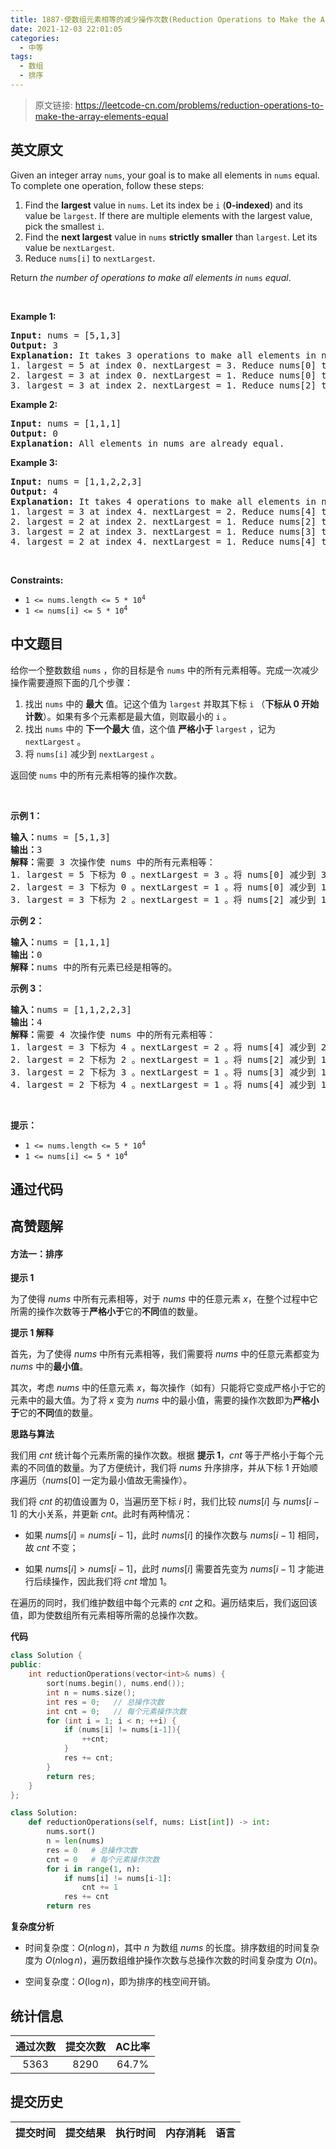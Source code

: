 ```yaml
---
title: 1887-使数组元素相等的减少操作次数(Reduction Operations to Make the Array Elements Equal)
date: 2021-12-03 22:01:05
categories:
  - 中等
tags:
  - 数组
  - 排序
---
```


> 原文链接: https://leetcode-cn.com/problems/reduction-operations-to-make-the-array-elements-equal


## 英文原文
<div><p>Given an integer array <code>nums</code>, your goal is to make all elements in <code>nums</code> equal. To complete one operation, follow these steps:</p>

<ol>
	<li>Find the <strong>largest</strong> value in <code>nums</code>. Let its index be <code>i</code> (<strong>0-indexed</strong>) and its value be <code>largest</code>. If there are multiple elements with the largest value, pick the smallest <code>i</code>.</li>
	<li>Find the <strong>next largest</strong> value in <code>nums</code> <strong>strictly smaller</strong> than <code>largest</code>. Let its value be <code>nextLargest</code>.</li>
	<li>Reduce <code>nums[i]</code> to <code>nextLargest</code>.</li>
</ol>

<p>Return <em>the number of operations to make all elements in </em><code>nums</code><em> equal</em>.</p>

<p>&nbsp;</p>
<p><strong>Example 1:</strong></p>

<pre>
<strong>Input:</strong> nums = [5,1,3]
<strong>Output:</strong> 3
<strong>Explanation:</strong>&nbsp;It takes 3 operations to make all elements in nums equal:
1. largest = 5 at index 0. nextLargest = 3. Reduce nums[0] to 3. nums = [<u>3</u>,1,3].
2. largest = 3 at index 0. nextLargest = 1. Reduce nums[0] to 1. nums = [<u>1</u>,1,3].
3. largest = 3 at index 2. nextLargest = 1. Reduce nums[2] to 1. nums = [1,1,<u>1</u>].
</pre>

<p><strong>Example 2:</strong></p>

<pre>
<strong>Input:</strong> nums = [1,1,1]
<strong>Output:</strong> 0
<strong>Explanation:</strong>&nbsp;All elements in nums are already equal.
</pre>

<p><strong>Example 3:</strong></p>

<pre>
<strong>Input:</strong> nums = [1,1,2,2,3]
<strong>Output:</strong> 4
<strong>Explanation:</strong>&nbsp;It takes 4 operations to make all elements in nums equal:
1. largest = 3 at index 4. nextLargest = 2. Reduce nums[4] to 2. nums = [1,1,2,2,<u>2</u>].
2. largest = 2 at index 2. nextLargest = 1. Reduce nums[2] to 1. nums = [1,1,<u>1</u>,2,2].
3. largest = 2 at index 3. nextLargest = 1. Reduce nums[3] to 1. nums = [1,1,1,<u>1</u>,2].
4. largest = 2 at index 4. nextLargest = 1. Reduce nums[4] to 1. nums = [1,1,1,1,<u>1</u>].
</pre>

<p>&nbsp;</p>
<p><strong>Constraints:</strong></p>

<ul>
	<li><code>1 &lt;= nums.length &lt;= 5 * 10<sup>4</sup></code></li>
	<li><code>1 &lt;= nums[i] &lt;= 5 * 10<sup>4</sup></code></li>
</ul>
</div>

## 中文题目
<div><p>给你一个整数数组 <code>nums</code> ，你的目标是令 <code>nums</code> 中的所有元素相等。完成一次减少操作需要遵照下面的几个步骤：</p>

<ol>
	<li>找出 <code>nums</code> 中的 <strong>最大</strong> 值。记这个值为 <code>largest</code> 并取其下标 <code>i</code> （<strong>下标从 0 开始计数</strong>）。如果有多个元素都是最大值，则取最小的 <code>i</code> 。</li>
	<li>找出 <code>nums</code> 中的 <strong>下一个最大</strong> 值，这个值 <strong>严格小于</strong> <code>largest</code> ，记为 <code>nextLargest</code> 。</li>
	<li>将 <code>nums[i]</code> 减少到 <code>nextLargest</code> 。</li>
</ol>

<p>返回使<em> </em><code>nums</code><em> </em>中的所有元素相等的操作次数。</p>

<p> </p>

<p><strong>示例 1：</strong></p>

<pre>
<strong>输入：</strong>nums = [5,1,3]
<strong>输出：</strong>3
<strong>解释：</strong>需要 3 次操作使 nums 中的所有元素相等：
1. largest = 5 下标为 0 。nextLargest = 3 。将 nums[0] 减少到 3 。nums = [<strong>3</strong>,1,3] 。
2. largest = 3 下标为 0 。nextLargest = 1 。将 nums[0] 减少到 1 。nums = [<strong>1</strong>,1,3] 。
3. largest = 3 下标为 2 。nextLargest = 1 。将 nums[2] 减少到 1 。nums = [<strong>1</strong>,1,<strong>1</strong>] 。
</pre>

<p><strong>示例 2：</strong></p>

<pre>
<strong>输入：</strong>nums = [1,1,1]
<strong>输出：</strong>0
<strong>解释：</strong>nums 中的所有元素已经是相等的。
</pre>

<p><strong>示例 3：</strong></p>

<pre>
<strong>输入：</strong>nums = [1,1,2,2,3]
<strong>输出：</strong>4
<strong>解释：</strong>需要 4 次操作使 nums 中的所有元素相等：
1. largest = 3 下标为 4 。nextLargest = 2 。将 nums[4] 减少到 2 。nums = [1,1,2,2,<strong>2</strong>] 。
2. largest = 2 下标为 2 。nextLargest = 1 。将 nums[2] 减少到 1 。nums = [1,1,<strong>1</strong>,2,2] 。 
3. largest = 2 下标为 3 。nextLargest = 1 。将 nums[3] 减少到 1 。nums = [1,1,1,<strong>1</strong>,2] 。 
4. largest = 2 下标为 4 。nextLargest = 1 。将 nums[4] 减少到 1 。nums = [1,1,1,1,<strong>1</strong>] 。
</pre>

<p> </p>

<p><strong>提示：</strong></p>

<ul>
	<li><code>1 <= nums.length <= 5 * 10<sup>4</sup></code></li>
	<li><code>1 <= nums[i] <= 5 * 10<sup>4</sup></code></li>
</ul>
</div>

## 通过代码
<RecoDemo>
</RecoDemo>


## 高赞题解
#### 方法一：排序

**提示 $1$**

为了使得 $\textit{nums}$ 中所有元素相等，对于 $\textit{nums}$ 中的任意元素 $x$，在整个过程中它所需的操作次数等于**严格小于**它的**不同**值的数量。

**提示 $1$ 解释**

首先，为了使得 $\textit{nums}$ 中所有元素相等，我们需要将 $\textit{nums}$ 中的任意元素都变为 $\textit{nums}$ 中的**最小值**。

其次，考虑 $\textit{nums}$ 中的任意元素 $x$，每次操作（如有）只能将它变成严格小于它的元素中的最大值。为了将 $x$ 变为 $\textit{nums}$ 中的最小值，需要的操作次数即为**严格小于**它的**不同**值的数量。

**思路与算法**

我们用 $\textit{cnt}$ 统计每个元素所需的操作次数。根据 **提示 $1$**，$\textit{cnt}$ 等于严格小于每个元素的不同值的数量。为了方便统计，我们将 $\textit{nums}$ 升序排序，并从下标 $1$ 开始顺序遍历（$\textit{nums}[0]$ 一定为最小值故无需操作）。

我们将 $\textit{cnt}$ 的初值设置为 $0$，当遍历至下标 $i$ 时，我们比较 $\textit{nums}[i]$ 与 $\textit{nums}[i-1]$ 的大小关系，并更新 $\textit{cnt}$。此时有两种情况：

- 如果 $\textit{nums}[i] = \textit{nums}[i-1]$，此时 $\textit{nums}[i]$ 的操作次数与 $\textit{nums}[i-1]$ 相同，故 $\textit{cnt}$ 不变；

- 如果 $\textit{nums}[i] > \textit{nums}[i-1]$，此时 $\textit{nums}[i]$ 需要首先变为 $\textit{nums}[i-1]$ 才能进行后续操作，因此我们将 $\textit{cnt}$ 增加 $1$。

在遍历的同时，我们维护数组中每个元素的 $cnt$ 之和。遍历结束后，我们返回该值，即为使数组所有元素相等所需的总操作次数。

**代码**

```C++ [sol1-C++]
class Solution {
public:
    int reductionOperations(vector<int>& nums) {
        sort(nums.begin(), nums.end());
        int n = nums.size();
        int res = 0;   // 总操作次数
        int cnt = 0;   // 每个元素操作次数
        for (int i = 1; i < n; ++i) {
            if (nums[i] != nums[i-1]){
                ++cnt;
            }
            res += cnt;
        }
        return res;
    }
};
```

```Python [sol1-Python3]
class Solution:
    def reductionOperations(self, nums: List[int]) -> int:
        nums.sort()
        n = len(nums)
        res = 0   # 总操作次数
        cnt = 0   # 每个元素操作次数
        for i in range(1, n):
            if nums[i] != nums[i-1]:
                cnt += 1
            res += cnt
        return res
```

**复杂度分析**

- 时间复杂度：$O(n\log n)$，其中 $n$ 为数组 $\textit{nums}$ 的长度。排序数组的时间复杂度为 $O(n\log n)$，遍历数组维护操作次数与总操作次数的时间复杂度为 $O(n)$。

- 空间复杂度：$O(\log n)$，即为排序的栈空间开销。

## 统计信息
| 通过次数 | 提交次数 | AC比率 |
| :------: | :------: | :------: |
|    5363    |    8290    |   64.7%   |

## 提交历史
| 提交时间 | 提交结果 | 执行时间 |  内存消耗  | 语言 |
| :------: | :------: | :------: | :--------: | :--------: |
